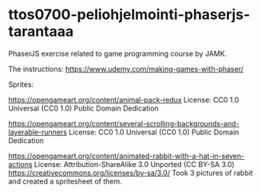 # ttos0700-peliohjelmointi-phaserjs-tarantaaa
PhaserJS exercise related to game programming course by JAMK.

The instructions: https://www.udemy.com/making-games-with-phaser/


Sprites: 

https://opengameart.org/content/animal-pack-redux
License: CC0 1.0 Universal (CC0 1.0) Public Domain Dedication

https://opengameart.org/content/several-scrolling-backgrounds-and-layerable-runners
License: CC0 1.0 Universal (CC0 1.0) Public Domain Dedication

https://opengameart.org/content/animated-rabbit-with-a-hat-in-seven-actions
License: Attribution-ShareAlike 3.0 Unported (CC BY-SA 3.0)
https://creativecommons.org/licenses/by-sa/3.0/
Took 3 pictures of rabbit and created a spritesheet of them.